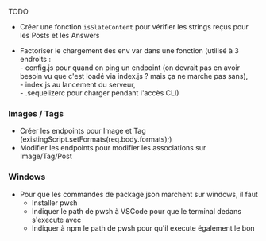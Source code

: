 TODO

- Créer une fonction `isSlateContent` pour vérifier les strings reçus pour les Posts et les Answers

- Factoriser le chargement des env var dans une fonction
  (utilisé à 3 endroits : <br> - config.js pour quand on ping un endpoint (on devrait pas en avoir besoin vu que c'est loadé via index.js ? mais ça ne marche pas sans), <br> - index.js au lancement du serveur, <br> - .sequelizerc pour charger pendant l'accès CLI)<br>

### Images / Tags

- Créer les endpoints pour Image et Tag (existingScript.setFormats(req.body.formats);)
- Modifier les endpoints pour modifier les associations sur Image/Tag/Post

### Windows

- Pour que les commandes de package.json marchent sur windows, il faut
  - Installer pwsh
  - Indiquer le path de pwsh à VSCode pour que le terminal dedans s'execute avec
  - Indiquer à npm le path de pwsh pour qu'il execute également le bon
